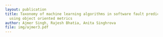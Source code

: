 ```yaml
---
layout: publication
title: Taxonomy of machine learning algorithms in software fault prediction
  using object oriented metrics
author: Ajmer Singh, Rajesh Bhatia, Anita Singhrova
file: img/ajmer3.pdf
---
```

